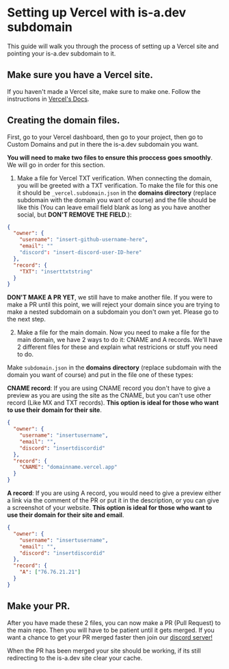 # Setting up Vercel with is-a.dev subdomain

This guide will walk you through the process of setting up a Vercel site and pointing your is-a.dev subdomain to it.

## Make sure you have a Vercel site.
If you haven't made a Vercel site, make sure to make one. Follow the instructions in [Vercel's Docs](https://vercel.com/docs/getting-started-with-vercel).

## Creating the domain files.
First, go to your Vercel dashboard, then go to your project, then go to Custom Domains and put in there the is-a.dev subdomain you want.

**You will need to make two files to ensure this proccess goes smoothly**. We will go in order for this section.

1. Make a file for Vercel TXT verification.
When connecting the domain, you will be greeted with a TXT verification. To make the file for this one it should be `_vercel.subdomain.json` in the **domains directory** (replace subdomain with the domain you want of course) and the file should be like this (You can leave email field blank as long as you have another social, but **DON'T REMOVE THE FIELD**.):
```json
{
  "owner": {
    "username": "insert-github-username-here",
    "email": ""
    "discord": "insert-discord-user-ID-here"
  },
  "record": {
    "TXT": "inserttxtstring"
  }
}
```
**DON'T MAKE A PR YET**, we still have to make another file. If you were to make a PR until this point, we will reject your domain since you are trying to make a nested subdomain on a subdomain you don't own yet. Please go to the next step.

2. Make a file for the main domain.
Now you need to make a file for the main domain, we have 2 ways to do it: CNAME and A records. We'll have 2 different files for these and explain what restricions or stuff you need to do.

Make `subdomain.json` in the **domains directory** (replace subdomain with the domain you want of course) and put in the file one of these types:

**CNAME record**: If you are using CNAME record you don't have to give a preview as you are using the site as the CNAME, but you can't use other record (Like MX and TXT records). **This option is ideal for those who want to use their domain for their site**.
```json
{
  "owner": {
    "username": "insertusername",
    "email": "",
    "discord": "insertdiscordid"
  },
  "record": {
    "CNAME": "domainname.vercel.app"
  }
}
```
**A record**: If you are using A record, you would need to give a preview either a link via the comment of the PR or put it in the description, or you can give a screenshot of your website. **This option is ideal for those who want to use their domain for their site and email**.
```json
{
  "owner": {
    "username": "insertusername",
    "email": "",
    "discord": "insertdiscordid"
  },
  "record": {
    "A": ["76.76.21.21"]
  }
}
```
## Make your PR.
After you have made these 2 files, you can now make a PR (Pull Request) to the main repo. Then you will have to be patient until it gets merged. If you want a chance to get your PR merged faster then join our [discord server!](https://discord.gg/is-a-dev-830872854677422150)

When the PR has been merged your site should be working, if its still redirecting to the is-a.dev site clear your cache.
